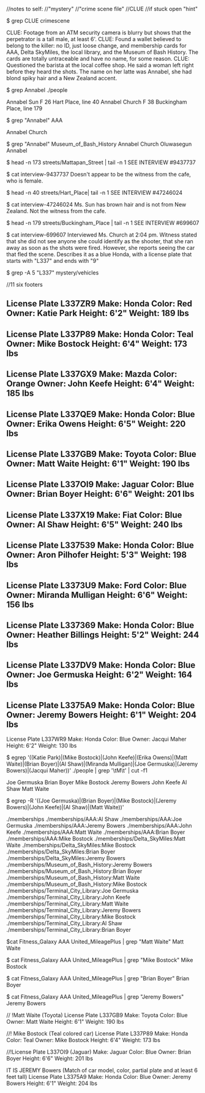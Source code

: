 //notes to self:
//"mystery"
//"crime scene file"
//CLUE
//if stuck open "hint"

$ grep CLUE crimescene

CLUE: Footage from an ATM security camera is blurry but shows that the perpetrator is a tall male, at least 6'.
CLUE: Found a wallet believed to belong to the killer: no ID, just loose change, and membership cards for AAA, Delta SkyMiles, the local library, and the Museum of Bash History. The cards are totally untraceable and have no name, for some reason.
CLUE: Questioned the barista at the local coffee shop. He said a woman left right before they heard the shots. The name on her latte was Annabel, she had blond spiky hair and a New Zealand accent.


$ grep Annabel ./people

Annabel Sun	F	26	Hart Place, line 40
Annabel Church	F	38	Buckingham Place, line 179


$ grep "Annabel" AAA

Annabel Church


$ grep "Annabel" Museum_of_Bash_History
Annabel Church
Oluwasegun Annabel


$ head -n 173 streets/Mattapan_Street | tail -n 1
SEE INTERVIEW #9437737


$ cat interview-9437737
Doesn't appear to be the witness from the cafe, who is female.


$ head -n 40 streets/Hart_Place| tail -n 1
SEE INTERVIEW #47246024


$ cat interview-47246024
Ms. Sun has brown hair and is not from New Zealand.  Not the witness from the cafe.


$ head -n 179 streets/Buckingham_Place | tail -n 1
SEE INTERVIEW #699607

$ cat interview-699607
Interviewed Ms. Church at 2:04 pm.  Witness stated that she did not see anyone she could identify as the shooter, that she ran away as soon as the shots were fired.
However, she reports seeing the car that fled the scene.  Describes it as a blue Honda, with a license plate that starts with "L337" and ends with "9"


$ grep -A 5 "L337" mystery/vehicles

//11 six footers

License Plate L337ZR9
Make: Honda
Color: Red
Owner: Katie Park
Height: 6'2"
Weight: 189 lbs
--
License Plate L337P89
Make: Honda
Color: Teal
Owner: Mike Bostock
Height: 6'4"
Weight: 173 lbs
--
License Plate L337GX9
Make: Mazda
Color: Orange
Owner: John Keefe
Height: 6'4"
Weight: 185 lbs
--
License Plate L337QE9
Make: Honda
Color: Blue
Owner: Erika Owens
Height: 6'5"
Weight: 220 lbs
--
License Plate L337GB9
Make: Toyota
Color: Blue
Owner: Matt Waite
Height: 6'1"
Weight: 190 lbs
--
License Plate L337OI9
Make: Jaguar
Color: Blue
Owner: Brian Boyer
Height: 6'6"
Weight: 201 lbs
--
License Plate L337X19
Make: Fiat
Color: Blue
Owner: Al Shaw
Height: 6'5"
Weight: 240 lbs
--
License Plate L337539
Make: Honda
Color: Blue
Owner: Aron Pilhofer
Height: 5'3"
Weight: 198 lbs
--
License Plate L3373U9
Make: Ford
Color: Blue
Owner: Miranda Mulligan
Height: 6'6"
Weight: 156 lbs
--
License Plate L337369
Make: Honda
Color: Blue
Owner: Heather Billings
Height: 5'2"
Weight: 244 lbs
--
License Plate L337DV9
Make: Honda
Color: Blue
Owner: Joe Germuska
Height: 6'2"
Weight: 164 lbs
--
License Plate L3375A9
Make: Honda
Color: Blue
Owner: Jeremy Bowers
Height: 6'1"
Weight: 204 lbs
--
License Plate L337WR9
Make: Honda
Color: Blue
Owner: Jacqui Maher
Height: 6'2"
Weight: 130 lbs


$ egrep '((Katie Park)|(Mike Bostock)|(John Keefe)|(Erika Owens)|(Matt Waite)|(Brian Boyer)|(Al Shaw)|(Miranda Mulligan)|(Joe Germuska)|(Jeremy Bowers)|(Jacqui Maher))' ./people | grep '\tM\t' | cut -f1

Joe Germuska
Brian Boyer
Mike Bostock
Jeremy Bowers
John Keefe
Al Shaw
Matt Waite

$ egrep -R '((Joe Germuska)|(Brian Boyer)|(Mike Bostock)|(Jeremy Bowers)|(John Keefe)|(Al Shaw)|(Matt Waite))'

./memberships
./memberships/AAA:Al Shaw
./memberships/AAA:Joe Germuska
./memberships/AAA:Jeremy Bowers
./memberships/AAA:John Keefe
./memberships/AAA:Matt Waite
./memberships/AAA:Brian Boyer
./memberships/AAA:Mike Bostock
./memberships/Delta_SkyMiles:Matt Waite
./memberships/Delta_SkyMiles:Mike Bostock
./memberships/Delta_SkyMiles:Brian Boyer
./memberships/Delta_SkyMiles:Jeremy Bowers
./memberships/Museum_of_Bash_History:Jeremy Bowers
./memberships/Museum_of_Bash_History:Brian Boyer
./memberships/Museum_of_Bash_History:Matt Waite
./memberships/Museum_of_Bash_History:Mike Bostock
./memberships/Terminal_City_Library:Joe Germuska
./memberships/Terminal_City_Library:John Keefe
./memberships/Terminal_City_Library:Matt Waite
./memberships/Terminal_City_Library:Jeremy Bowers
./memberships/Terminal_City_Library:Mike Bostock
./memberships/Terminal_City_Library:Al Shaw
./memberships/Terminal_City_Library:Brian Boyer


$cat Fitness_Galaxy AAA United_MileagePlus | grep "Matt Waite"
Matt Waite


$ cat Fitness_Galaxy AAA United_MileagePlus | grep "Mike Bostock"
Mike Bostock


$ cat Fitness_Galaxy AAA United_MileagePlus | grep "Brian Boyer"
Brian Boyer


$ cat Fitness_Galaxy AAA United_MileagePlus | grep "Jeremy Bowers"
Jeremy Bowers


// !Matt Waite (Toyota)
License Plate L337GB9
Make: Toyota
Color: Blue
Owner: Matt Waite
Height: 6'1"
Weight: 190 lbs

//! Mike Bostock (Teal colored car)
License Plate L337P89
Make: Honda
Color: Teal
Owner: Mike Bostock
Height: 6'4"
Weight: 173 lbs

//!License Plate L337OI9 (Jaguar)
Make: Jaguar
Color: Blue
Owner: Brian Boyer
Height: 6'6"
Weight: 201 lbs

IT IS JEREMY Bowers (Match of car model, color, partial plate and at least 6 feet tall)
License Plate L3375A9
Make: Honda
Color: Blue
Owner: Jeremy Bowers
Height: 6'1"
Weight: 204 lbs
